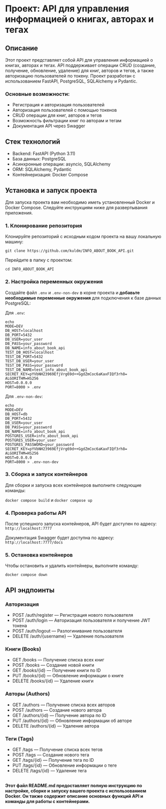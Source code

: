 # Проект: API для управления информацией о книгах, авторах и тегах

## Описание

Этот проект представляет собой API для управления информацией о книгах, авторах и тегах. API поддерживает операции CRUD (создание, получение, обновление, удаление) для книг, авторов и тегов, а также авторизацию пользователей по токену. Проект разработан с использованием FastAPI, PostgreSQL, SQLAlchemy и Pydantic.

### Основные возможности:

- Регистрация и авторизация пользователей
- Авторизация пользователей с помощью токенов
- CRUD операции для книг, авторов и тегов
- Возможность фильтрации книг по авторам и тегам
- Документация API через Swagger

## Стек технологий

- Backend: FastAPI (Python 3.11)
- База данных: PostgreSQL
- Асинхронные операции: asyncio, SQLAlchemy
- ORM: SQLAlchemy, Pydantic
- Контейнеризация: Docker Compose

## Установка и запуск проекта

Для запуска проекта вам необходимо иметь установленный Docker и Docker Compose. Следуйте инструкциям ниже для развертывания приложения.

### 1. Клонирование репозитория

Клонируйте репозиторий с исходным кодом проекта на вашу локальную машину:

```
git clone https://github.com/kuldm/INFO_ABOUT_BOOK_API.git
```

Перейдите в папку с проектом:

```
cd INFO_ABOUT_BOOK_API 
```

### 2. Настройка переменных окружения
Создайте файл `.env` и `.env-non-dev` в корне проекта и **добавьте необходимые переменные окружения** для подключения к базе данных PostgreSQL:

Для `.env`:
```
echo 
MODE=DEV
DB_HOST=localhost
DB_PORT=5432
DB_USER=your_user
DB_PASS=your_password
DB_NAME=info_about_book_api
TEST_DB_HOST=localhost
TEST_DB_PORT=5432
TEST_DB_USER=your_user
TEST_DB_PASS=your_password
TEST_DB_NAME=test_info_about_book_api
SECRET_KEY=pYVbNH23969EfjVrg69d++GgdZmCoc6aKaxFIQf3rh8=
ALGORITHM=HS256
HOST=0.0.0.0
PORT=8000 > .env
```

Для `.env-non-dev`:


```
echo 
MODE=DEV
DB_HOST=db
DB_PORT=5432
DB_USER=your_user
DB_PASS=your_password
DB_NAME=info_about_book_api
POSTGRES_USER=info_about_book_api
POSTGRES_USER=your_user
POSTGRES_PASSWORD=your_password
SECRET_KEY=pYVbNH23969EfjVrg69d++GgdZmCoc6aKaxFIQf3rh8=
ALGORITHM=HS256
HOST=0.0.0.0
PORT=8000 > .env-non-dev
```

### 3. Сборка и запуск контейнеров
Для сборки и запуска всех контейнеров выполните следующие команды:

```docker compose build```
и
```docker compose up```


### 4. Проверка работы API

После успешного запуска контейнеров, API будет доступен по адресу: 
`http://localhost:7777`

Документация Swagger будет доступна по адресу:
`http://localhost:7777/docs`

### 5. Остановка контейнеров

Чтобы остановить и удалить контейнеры, выполните команду:

```docker compose down```

## API эндпоинты
### Авторизация
- POST /auth/register — Регистрация нового пользователя
- POST /auth/login — Авторизация пользователя и получение JWT токена
- POST /auth/logout — Разлогинивание пользователя
- DELETE /auth/{username} — Удаление пользователя
### Книги (Books)
- GET /books — Получение списка всех книг
- POST /books — Создание новой книги
- GET /books/{id} — Получение книги по ID
- PUT /books/{id} — Обновление информации о книге
- DELETE /books/{id} — Удаление книги
### Авторы (Authors)
- GET /authors — Получение списка всех авторов
- POST /authors — Создание нового автора
- GET /authors/{id} — Получение автора по ID
- PUT /authors/{id} — Обновление информации об авторе
- DELETE /authors/{id} — Удаление автора
### Теги (Tags)
- GET /tags — Получение списка всех тегов
- POST /tags — Создание нового тега
- GET /tags/{id} — Получение тега по ID
- PUT /tags/{id} — Обновление информации о теге
- DELETE /tags/{id} — Удаление тега

\
**Этот файл README.md предоставляет полную инструкцию по настройке, сборке и запуску вашего проекта с использованием Docker. Он также содержит описание основных функций API и команды для работы с контейнерами.**